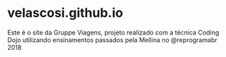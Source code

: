 # velascosi.github.io
Este é o site da Gruppe Viagens, projeto realizado com a técnica Coding Dojo utilizando ensinamentos passados pela Mellina no @reprogramabr 2018
